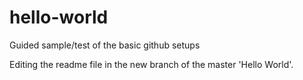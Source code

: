 hello-world
===========

Guided sample/test of the basic github setups

Editing the readme file in the new branch of the master 'Hello World'.
